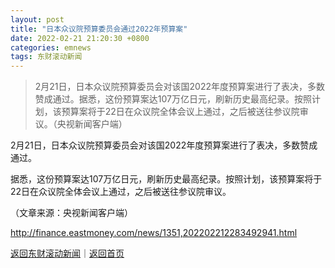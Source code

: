 ```yaml
---
layout: post
title: "日本众议院预算委员会通过2022年预算案"
date: 2022-02-21 21:20:30 +0800
categories: emnews
tags: 东财滚动新闻
---
```

> 2月21日，日本众议院预算委员会对该国2022年度预算案进行了表决，多数赞成通过。据悉，这份预算案达107万亿日元，刷新历史最高纪录。按照计划，该预算案将于22日在众议院全体会议上通过，之后被送往参议院审议。（央视新闻客户端）

<p>2月21日，日本众议院预算委员会对该国2022年度预算案进行了表决，多数赞成通过。</p><p>据悉，这份预算案达107万亿日元，刷新历史最高纪录。按照计划，该预算案将于22日在众议院全体会议上通过，之后被送往参议院审议。</p><p class="em_media">（文章来源：央视新闻客户端）</p>

<http://finance.eastmoney.com/news/1351,202202212283492941.html>

[返回东财滚动新闻](//finews.withounder.com/emnews/)｜[返回首页](//finews.withounder.com/)